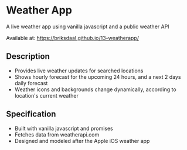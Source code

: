 # Weather App
A live weather app using vanilla javascript and a public weather API

Available at:
https://briksdaal.github.io/13-weatherapp/

## Description
- Provides live weather updates for searched locations
- Shows hourly forecast for the upcoming 24 hours, and a next 2 days daily forecast
- Weather icons and backgrounds change dynamically, according to location's current weather

## Specification
- Built with vanilla javascript and promises
- Fetches data from weatherapi.com
- Designed and modeled after the Apple iOS weather app